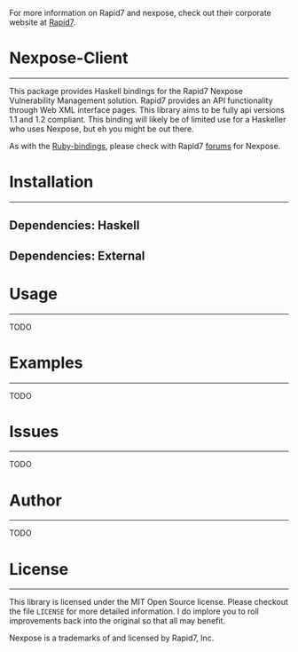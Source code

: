 For more information on Rapid7 and nexpose, check out their corporate website at [Rapid7](http://www.rapid7.com/ "Rapid7 Home").  

# Nexpose-Client #

----------
This package provides Haskell bindings for the Rapid7 Nexpose Vulnerability Management solution.  Rapid7 provides an API functionality through Web XML interface pages.  This library aims to be fully api versions 1.1 and 1.2 compliant.  This binding will likely be of limited use for a Haskeller who uses Nexpose, but eh you might be out there.

As with the [Ruby-bindings](https://github.com/rapid7/nexpose-client), please check with Rapid7 [forums](https://community.rapid7.com/community/nexpose "Rapid7 Forums") for Nexpose.

# Installation #

----------
## Dependencies: Haskell  ##
## Dependencies: External  ##


# Usage #

----------
TODO

# Examples #

----------
TODO

# Issues #

----------
TODO

# Author #

----------
TODO

# License #

----------
This library is licensed under the MIT Open Source license.  Please checkout the file `LICENSE` for more detailed information.  I do implore you to roll improvements back into the original so that all may benefit.

Nexpose is a trademarks of and licensed by Rapid7, Inc.
